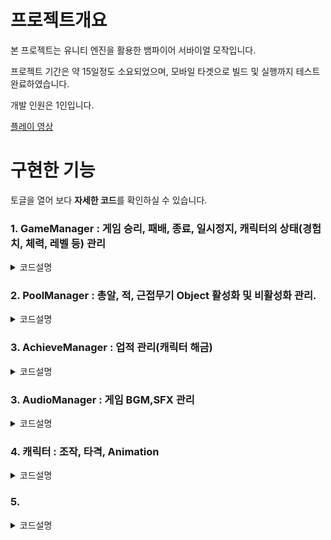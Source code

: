 # 프로젝트개요
본 프로젝트는 유니티 엔진을 활용한 뱀파이어 서바이얼 모작입니다.

프로젝트 기간은 약 15일정도 소요되었으며, 모바일 타겟으로 빌드 및 실행까지 테스트 완료하였습니다.

개발 인원은 1인입니다.

[플레이 영상](https://youtu.be/ZRY83zVaT-g?si=Bk9w0vvdJv18PfyT, "Youtube")


# 구현한 기능

토글을 열어 보다 **자세한 코드**를 확인하실 수 있습니다.


### 1. GameManager : 게임 승리, 패배, 종료, 일시정지, 캐릭터의 상태(경험치, 체력, 레벨 등) 관리

<details>
  <summary>코드설명</summary>
   
+ 접근성
```cpp
   public static GameManager Instance;
   
       private void Awake()
       {
           Instance = this;
           Application.targetFrameRate = 60;
       }

```

싱글톤 패턴까지 사용하진 않아도 된다고 판단하여 싱글톤 패턴까지 구현하진 않았으며, 대신에 어느 곳에서나 편하게 접근할 수 있도록 조금 변형하여 Instacne를 정적 변수로 선언하였습니다.


+ 게임 패배, 승리
```cpp
    public void GameOver() 
    {
        StartCoroutine(GameOverRoutine());
    }

    IEnumerator GameOverRoutine() 
       {
           IsPause = true;
           
           yield return new WaitForSeconds(0.5f);
           EndUI.gameObject.SetActive(true);
           EndUI.Lose();
           AudioManager.instance.PlaySFX(AudioManager.SFX.Lose);
           AudioManager.instance.PlayBGM(false);
           Pasue();
       }
       public void GameWin()
       {
           StartCoroutine(GameWinRoutine());
       }
   
       IEnumerator GameWinRoutine()
       {
           IsPause = true;
           EnemyCleaner.SetActive(true);
   
           yield return new WaitForSeconds(0.5f);
   
           AudioManager.instance.PlaySFX(AudioManager.SFX.Win);
           EndUI.gameObject.SetActive(true);
           AudioManager.instance.PlayBGM(false);
           EndUI.Win();
           Pasue();
       }
   
       public void GameRestart() 
       {
           SceneManager.LoadScene(0);
       }
   
       public void GameQuit()
       {
           Application.Quit();
       }
   
   ```
   
게임 패배, 승리 시 해당 조건에 맞는 UI 및 애니메이션, 사운드 등이 출력되어야 하기 때문에 코루틴을 사용하여 일정 시간 뒤 실행되도록 설정하였습니다.
승리 시 존재하는 모든 몬스터가 죽도록 맵 전체를 덮는 EnemyClear Object가 활성화되어 Collision 안에 존재하는 모든 Enemy를 죽이며 이때는 경험치가 들어오지 않도록 예외처리하였습니다.
   
   
+ 게임 일시정지, 일시정지해제, 종료, 재시작
```cpp
       public void Pasue() 
       {
           IsPause = true;
           Time.timeScale = 0;
           JoyUI.localScale = Vector3.zero;
       }
       public void Resume() 
       {
           IsPause = false;
           Time.timeScale = 1;
           JoyUI.localScale = Vector3.one;
       }
       public void GameRestart() 
       {
           SceneManager.LoadScene(0);
       }
   
       public void GameQuit()
       {
           Application.Quit();
       }  
 ```
 게임 일시정지는 timeScale을 조정하고, IsPause를 이용하여 모든 Object의 업데이트 문에서 예외를 넣어 처리하였습니다.
 이때 화면의 조이스틱이 가리지 않도록 Scale을 조절하여 없어지도록 하였습니다.
   
   
+ 게임 시간 및 캐릭터 상태 관리
   
```cpp
       [Header("#Player State")]
       public int PlayerID;
       public int Level;
       public int Exp;
       public int Kill;
       public float Health;
       public float MaxHealth = 100;
       public int[] NextExp = { 3, 5, 8, 12, 17, 23, 30, 38, 47, 57 };
   
       private void Update()
       {
           if (IsPause)
               return;
   
           GameTime += Time.deltaTime;
   
           if(GameTime >= MaxGameTime) 
           {
               GameWin();
           }
       }
   
       public void AddExp() 
       {
           if (IsPause)
               return;
   
           Exp++;
   
           if (Exp >= NextExp[Mathf.Clamp(Level, 0, NextExp.Length - 1)])
           {
               Level++;
               LevelUp.Open();
               Exp = 0;
               AudioManager.instance.PlaySFX(AudioManager.SFX.LevelUp);
           }
       }
   ```
   
GameManager에 캐릭터의 체력, 레벨, 경험치. 게임 시간, 킬수를 변수로 선언하여 다른 Object에서 해당 상태의 값을 변경할 수 있도록 구현하였습니다.
Update에서 게임의 시간을 확인하며 MaxGameTime에 도달하면 게임 승리가 되도록 하였습니다.
   
경험치 증가 및 레벨업 처리도 GameManager에서 처리하였으며, 레벨이 오르면 현재 경험치를 0으로 바꾸고 다음 경험치 목표량을 경험치 배열에서 값을 가져오도록 하였습니다.
</details>


### 2. PoolManager : 총알, 적, 근접무기 Object 활성화 및 비활성화 관리.

<details>
  <summary>코드설명</summary>

+ 초기화 및 설정
```cpp
       public GameObject[] Prefabs;
       List<GameObject>[] Pools;
   
       void Awake()
       {
           Pools = new List<GameObject>[Prefabs.Length];
   
           for(int i = 0; i < Pools.Length; i++) 
           {
               Pools[i] = new List<GameObject> ();
           }
   
       }
 ```
Awake 함수에서 미리 지정한 Prefabs의 수만큼의 크기를 갖는 List 배열을 하나 생성하며, 생성된 List 배열 안에서 각 element 마다 List를 하나씩 생성해주도록 하였습니다.
   
+ 객체 생성 및 관리
```cpp
       public GameObject GetPoolsData(int index) 
       {
           GameObject SelectedEnemy = null;
   
           foreach (GameObject item in Pools[index])
           {
               if (!item.activeSelf) 
               {
                   SelectedEnemy = item;
                   SelectedEnemy.SetActive(true);
                   break;
               }
           }
   
           if(SelectedEnemy == null) 
           {
               SelectedEnemy = Instantiate(Prefabs[index]);
               Pools[index].Add(SelectedEnemy);
           }
   
           return SelectedEnemy;
       }
   ```
생성 또는 꺼내온 GameObject를 반환하도록 함수의 반환형을 GameObject로 하였으며, List 배열 중 몇 번째 List에 아이템인지 미리 인덱스를 받아와 찾을 수 있도록 인자로 Index를 받습니다.
pools 배열의 Index에 해당하는 List를 가져와서 List 내부를 탐색하며 Active가 비활성화 되어 있는 객체를 가져와 활성화 및 반환합니다.
   
없는 경우 Prefabs 내 Prefabs를 바탕으로 새로운 객체를 생성하며, 생성한 객체를 반환 및 Pools의 배열 안에 해당하는 List에 넣어 관리하도록 하였습니다.

</details>

### 3. AchieveManager : 업적 관리(캐릭터 해금)

<details>
  <summary>코드설명</summary>

+ 초기화 및 설정
```cpp
       enum Achieve
       {
           UnlockCharacter2,
           UnlockCharacter3
       }
   
       public GameObject[] LockCharacter;
       public GameObject[] UnlockCharacter;
       public GameObject Notice;
       WaitForSecondsRealtime Wait;
       Achieve[] Achieves;
   
       void Awake()
       {
           Achieves = (Achieve[])Enum.GetValues(typeof(Achieve));
           Wait = new WaitForSecondsRealtime(5);
   
           if (PlayerPrefs.GetInt("Init") == 0)
           {
               Init();
           }
       }
       void Init()
       {
           PlayerPrefs.SetInt("Init", 1);
   
           foreach (Achieve achieve in Achieves)
           {
               PlayerPrefs.SetInt(achieve.ToString(), 0);
           }
   
       }
```
enum class를 이용하여 해금할 업적을 각각 기재합니다.
객체가 초기화 된 후 Awake 함수에서 Achieves 배열에 Achieve enum class의 모든 값을 저장한 뒤 배열로 반환하여 그 값을 저장합니다.
   
업적 해금 시 해금 UI가 일정시간 나왔다가 사라지도록 하기 위해 미리 WaitForSecondsRealtime 객체를 생성하여 받았습니다.
Init 함수가 호출 되지 않은 경우를 확인하여(PlayerPrefs의 Init 변수 값을 확인) 호출 되지 않은 경우 Init 함수를 실행하였습니다.
   
Init 함수에서는 재호출 되지 않도록 PlayerPrefs의 Init 변수 값을 1로 변경하며 foreach 반복문을 이용하여 PlayerPrefs에 모든 업적을 넣습니다.
   
+ 업적 해금 여부 확인 및 업적 해금 처리
```cpp
   void Start()
   {
      foreach (Achieve achieve in Achieves)
       {
          UnlockAchieve(achieve);
       }
    }

   void LateUpdate()
   {
       foreach (Achieve achieve in Achieves)
       {
           CheckAchieved(achieve);
       }
   }
   
   void UnlockAchieve(Achieve achieve)
   {
       string AchieveName = achieve.ToString();
       bool IsAchieved = PlayerPrefs.GetInt(AchieveName) == 1;
   
       if (!IsAchieved)
           return;
   
       switch (achieve) 
       {
           case Achieve.UnlockCharacter2:
           case Achieve.UnlockCharacter3:
               LockCharacter[(int)achieve].SetActive(!IsAchieved);
               UnlockCharacter[(int)achieve].SetActive(IsAchieved);
               break;
           default:
               break;
       }
   
   }
   
   void CheckAchieved(Achieve achieve)
   {
       bool IsAchieve = false;
   
       switch (achieve)
       {
           case Achieve.UnlockCharacter2:
   
               if (GameManager.Instance.Kill >= 10)
               {
                   IsAchieve = true;
               }
               break;
   
           case Achieve.UnlockCharacter3:
               if (GameManager.Instance.GameTime >= GameManager.Instance.MaxGameTime)
               {
                   IsAchieve = true;
               }
   
               break;
           default:
               break;
       }
   
       if (IsAchieve && PlayerPrefs.GetInt(achieve.ToString()) == 0)
       {
           PlayerPrefs.SetInt(achieve.ToString(), 1);
   
           for (int i = 0; i < Notice.transform.childCount; i++)
           {
               bool IsActive = i == (int)achieve;
               Notice.transform.GetChild(i).gameObject.SetActive(IsActive);
               
           }
   
           StartCoroutine(ShowNotice());
       }
   
   }
   
   IEnumerator ShowNotice() 
   {
       Notice.SetActive(true);
       AudioManager.instance.PlaySFX(AudioManager.SFX.LevelUp);
       yield return Wait;
   
       Notice.SetActive(false);
   }
```
Awake 함수 이후 Start 함수가 실행되며 해금된 업적들을 세팅합니다.
Achieves 배열 안에 각 Element를 UnlockAchieve의 함수 인자로 넣어 PlayerPrefs에 해당 enum의 Name으로 찾은 뒤, 값이 1인지 확인하여 1인 경우에 각 업적에 맞는 로직이 실행되도록 Switch/ Case 문을 사용하였습니다.

게임이 진행되는 동안에는 LateUpdate를 통해 매 프레임마다 새로 해금된 업적이 있는지 확인합니다.
Swith/Case문에서 해당 업적 해금 조건을 만족하였는 지 확인하고 만족하였다면 PlayerPrefs의 값이 변경되며, 해금 UI가 코루틴을 이용하여 잠시동안 활성화되었다가 다시 비활성화됩니다.

단, 이미 해금된 업적인 경우 값 변경 및 해금 UI가 출력되지 않도록 if문으로 예외처리 하였습니다.
</details>
      
### 3. AudioManager : 게임 BGM,SFX 관리

<details>
  <summary>코드설명</summary>
   
+ 초기화 및 설정

```cpp
     public static AudioManager instance;

    [Header("#BGM")]
    public AudioClip BGMClip;
    public float BGMVolume;
    public AudioSource BGMSource;
    AudioHighPassFilter BGMFilter;

    [Header("#SFX")]
    public AudioClip[] SFXClips;
    public AudioSource[] SFXSources;
    public float SFXVolume;
    public int Channels;
    public int Index;

    public enum SFX
    {
        Dead,
        Hit,
        LevelUp = 3,
        Lose,
        Melee,
        Range = 7,
        Select,
        Win
    }

    private void Awake()
    {
        instance = this;
        Init();
    }

    void Init() 
    {
        GameObject BGMObject = new GameObject("BGMObejct");
        BGMObject.transform.parent = transform;
        BGMSource = BGMObject.AddComponent<AudioSource>();
        BGMSource.playOnAwake = false;
        BGMSource.volume = BGMVolume;
        BGMSource.clip = BGMClip;
        BGMSource.loop = true;

        GameObject SFXObject = new GameObject("SFXObject");
        SFXObject.transform.parent = transform;

        SFXSources = new AudioSource[Channels];

        for(int i = 0; i < SFXSources.Length; i++) 
        {
            SFXSources[i] = SFXObject.AddComponent<AudioSource>();
            SFXSources[i].playOnAwake = false;
            SFXSources[i].volume = SFXVolume;
            SFXSources[i].bypassListenerEffects = true;
        }

        BGMFilter = Camera.main.GetComponent<AudioHighPassFilter>();

    }
```
GameManager와 동일하게 어느 곳에서나 호출하여 SFX, BGM을 실행할 수 있도록 Instance라는 정적 변수를 선언하였습니다.

BGM은 1개, 효과음은 다수의 AudioClip이 필요하므로 각각 변수 하나와 배열로 선언하였습니다.
AudioSource도 다수의 AudioClip에 대응될 수 있도록 배열로 선언하였습니다.

enum class를 사용하여 넣어줄 SFX의 순서와 이름을 부여하였으며, Init 함수에서 각 AudioSource Component를 갖는 GameObject를 생성합니다.
SFX AudioSource를 담을 SFXObject는 설정한 Channel 수 만큼의 AudioSource Component를 갖으며, BGM은 중간 레벨 업 UI 등장 시 소리의 변화를 주기 위해 Audio Listener가 있는 객체의 Audio High Pass Filter를 추가 및 BGMFilter 변수에 저장하였습니다.

+ BGM, SFX 재생 및 BGM에 Effects 추가
```cpp
    public void PlayBGM(bool IsPlaying) 
    {
        if (IsPlaying) 
        {
            BGMSource.Play();
        }
        else 
        {
            BGMSource.Stop();
        }

    }

    public void AddEffects(bool IsPlaying)
    {
         BGMFilter.enabled = IsPlaying;
    }

    public void PlaySFX(SFX sfx) 
    {
        for(int i = 0; i < SFXSources.Length; i++) 
        {
            int LoopIndex = (i + Index) % SFXSources.Length;

            if (SFXSources[LoopIndex].isPlaying)
                continue;

            int RendomIndex = 0;

            switch (sfx) 
            {
                case SFX.Hit:
                case SFX.Melee:
                    RendomIndex = Random.Range(0, 2);
                    break;
                default:
                    break;
            }

            Index = LoopIndex;
            SFXSources[LoopIndex].clip = SFXClips[(int)sfx + RendomIndex];
            SFXSources[LoopIndex].Play();
            break;
        }
    }

```
BGM의 경우 Bool 값을 인자로 받아 Play 또는 Stop 하도록 하였으며, BGM의 Effects 역시 bool 값을 인자로 받아 해당 값을 Enabled에 넣도록 하였습니다.
SFX는 AudioSources 배열에서 현재 사용하지 않는 AudioSource를 찾아 해당 Source에 Clip을 넣고 재생하도록 하였습니다.

단, 현재 재생중인 Source의 다음 AudioSource부터 탐색하도록 Index를 별도로 저장하였으며 후에 탐색 시 반복문의 시작을 해당 인덱스부터 시작하도록 하여 불필요한 초기 탐색을 없앴습니다.
그리고 배열의 범위를 벗어나지 않도록 반복문의 초기치 + 인덱스 값을 배열 전체 크기로 나누었습니다.

Hit 또는 Melee와 같이 1개 이상의 효과음이 설정된 경우 Swith/case 문을 이용하여 (0 ~ 해당 효과음의 수) 사이 값을 더하여 랜덤한 효과음이 실행되도록 하였습니다.   
</details>


### 4. 캐릭터 : 조작, 타격, Animation

<details>
  <summary>코드설명</summary>
   
+ 캐릭터 조작(New Input System)
```cpp
      void OnMove(InputValue Value)
      {
          inputValue = Value.Get<Vector2>(); 
      }
   
       void FixedUpdate()
       {
           if (GameManager.Instance.IsPause)
               return;
   
           Vector2 NewVector2 = inputValue * Speed * Time.fixedDeltaTime;
           Rigid2D.MovePosition(Rigid2D.position + NewVector2);
       }
```
변수 InputValue를 통해 들어오는 값을 받아 Rigidbody2D의 MovePosition 함수를 이용하여 입력 받은 방향으로 Speed 만큼 움직이도록 구현.
   
fixedDeltatime을 곱해주어 성능에 상관없이 동일한 시간 동안 동일한 위치로 가도록 설정.
   
   
transform.Translate()는 물리 엔진의 영향을 받지 않아 Rigidbody가 있는 오브젝트에 사용 시 충돌 처리가 제대로 되지 않을 수 있으며, transform.position에 직접 넣는 경우도 동일하여 Rigidbody2D의 Moveposition 함수를 사용.
   
   
+ 캐릭터 Hit
```cpp
       private void OnCollisionStay2D(Collision2D collision)
       {
           if (GameManager.Instance.IsPause)
               return;
   
           if (collision.gameObject.CompareTag("Enemy"))
           {
               GameManager.Instance.Health -= Time.deltaTime * 10.0f;
   
               if (GameManager.Instance.Health <= 0)
               {
                   Transform[] transforms = GetComponentsInChildren<Transform>();
   
                   for (int i = 2; i < transform.childCount; i++)
                   {
                      transform.GetChild(i).gameObject.SetActive(false);
                   }
   
                   GameManager.Instance.GameOver();
                   Anim.SetTrigger("PlayerDead");
               }
           }
       }
```
부딪힌 gameobject의 Tag를 확인하여 Enemy인 경우 GameManager Script의 Health 변수의 값을 조정.
   
0이하로 떨어지는 경우 자식 Object를 가져와서 그림자, Area(이 Gameobject의 Box Collision에서 벗어나면 배경 및 오브젝트들이 이동함)를 제외한 Object의 Active를 모두 끄도록 함.
   
GameManager의 Gameover()함수를 호출하며 캐릭터 애니메이터의 트리거를 작동시켜 죽는 애니메이션이 나오도록 함.
   
   
+ 캐릭터 Animation
```cpp
       private void OnEnable()
       {
           Anim.runtimeAnimatorController = RuntimeAnimC[GameManager.Instance.PlayerID];
           Speed *= CharacterScript.Speed;
       }
```
RuntimeAnimatorController를 배열로 저장하고, 유저가 캐릭터를 선택할 때 해당 Button의 Bind된 OncLicked 함수를 통해 GameManager의 PlayerID 변수에 저장.
   
해당 변수값을 배열의 인덱스로 받아와 선택한 캐릭터가 나오도록 구현함.
</details>

### 5. 

<details>
  <summary>코드설명</summary>
</details>
